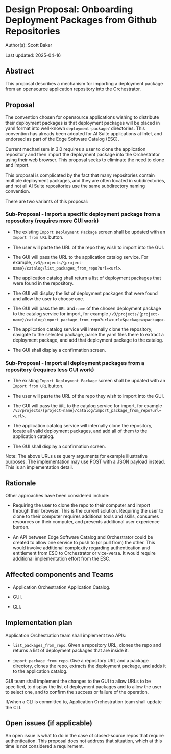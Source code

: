 # Design Proposal: Onboarding Deployment Packages from Github Repositories

Author(s): Scott Baker

Last updated: 2025-04-16

## Abstract

This proposal describes a mechanism for importing a deployment package from an opensource
application repository into the Orchestrator.

## Proposal

The convention chosen for opensource applications wishing to distribute their deployment packages
is that deployment packages will be placed in yaml format into well-known `deployment-package/` directories. This
convention has already been adopted for AI Suite applications at Intel, and endorsed as part of the
Edge Software Catalog (ESC).

Current mechanisem in 3.0 requires a user to clone the application repository and then import the deployment
package into the Orchestrator using their web browser. This proposal seeks to eliminate the need
to clone and import.

This proposal is complicated by the fact that many repositories contain multiple deployment
packages, and they are often located in subdirectories, and not all AI Suite repositories use the
same subdirectory naming convention.

There are two variants of this proposal:

### Sub-Proposal - Import a specific deployment package from a reposutory (requires more GUI work)

* The existing `Import Deployment Package` screen shall be updated with an `Import from URL` button.

* The user will paste the URL of the repo they wish to import into the GUI.

* The GUI will pass the URL to the application catalog service. For example, `/v3/projects/{project-name}/catalog/list_packages_from_repo?url=<url>`.

* The application catalog shall return a list of deployment packages that were found in the
  repository.

* The GUI will display the list of deployment packages that were found and allow the user to choose one.

* The GUI will pass the `URL` and `name` of the chosen deployment package to the catalog service
  for import, for example `/v3/projects/{project-name}/catalog/import_package_from_repo?url=<url>&package=<package>`.

* The application catalog service will internally clone the repository, navigate to the selected package,
  parse the yaml files there to extract a deployment package, and add that deployment package to the catalog.

* The GUI shall display a confirmation screen.

### Sub-Proposal - Import all deployment packages from a repository (requires less GUI work)

* The existing `Import Deployment Package` screen shall be updated with an `Import from URL` button.

* The user will paste the URL of the repo they wish to import into the GUI.

* The GUI will pass the `URL` to the catalog service
  for import, for example `/v3/projects/{project-name}/catalog/import_package_from_repo?url=<url>`.

* The application catalog service will internally clone the repository, locate all valid deployment packages,
  and add all of them to the application catalog.

* The GUI shall display a confirmation screen.

Note: The above URLs use query arguments for example illustrative purposes. The implementation may use POST
with a JSON payload instead. This is an implementation detail.

## Rationale

Other approaches have been considered include:

* Requiring the user to clone the repo to their computer and import through their browser.
  This is the current solution. Requiring the user to clone to their computer requires additional
  tools and skills, consumes resources on their computer, and presents additional user experience
  burden.

* An API between Edge Software Catalog and Orchestrator could be created to allow one service to push to
  (or pull from) the other. This would involve additional complexity regarding authentication and
  entitlement from ESC to Orchestrator or vice-versa. It would require additional implementation effort
  from the ESC.

## Affected components and Teams

* Application Orchestration Application Catalog.

* GUI.

* CLI.

## Implementation plan

Application Orchestration team shall implement two APIs:

* `list_packages_from_repo`. Given a repository URL, clones the repo and returns a list of deployment packages
  that are inside it.

* `import_package_from_repo`. Give a repository URL and a package directory, clones the repo, extracts the
  deployment package, and adds it to the application catalog.

GUI team shall implement the changes to the GUI to allow URLs to be specified, to display the 
list of deployment packages and to allow the user to select one, and to confirm the success or
failure of the operation.

If/when a CLI is committed to, Application Orchestration team shall update the CLI.

## Open issues (if applicable)

An open issue is what to do in the case of closed-source repos that require authentication. This
proposal does not address that situation, which at this time is not considered a requirement.

